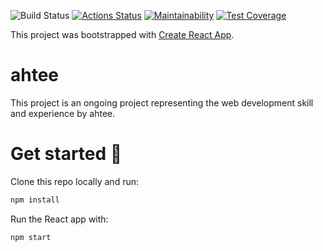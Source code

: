 ![Build Status](https://codebuild.ca-central-1.amazonaws.com/badges?uuid=eyJlbmNyeXB0ZWREYXRhIjoic3phTm5zTWVRN2dyMzZ5MFZmVlViRTg5eGwzL0d4b241Z1BXUFIvNVdub0F5TWpBUTVZbnl2RkZ0a2l6L0JVcTJ5WUNaK2IxeEJFTEcwOEY3WHRNTnk4PSIsIml2UGFyYW1ldGVyU3BlYyI6Ik9EZ290ZFlOVEVLTjZJcXAiLCJtYXRlcmlhbFNldFNlcmlhbCI6MX0%3D&branch=master)
[![Actions Status](https://github.com/ahtee/ahtee/workflows/build/badge.svg)](https://github.com/ahtee/ahtee/actions?query=workflow%3Aactions)
[![Maintainability](https://api.codeclimate.com/v1/badges/3564f85223c53a25d701/maintainability)](https://codeclimate.com/github/ahtee/ahtee/maintainability)
[![Test Coverage](https://api.codeclimate.com/v1/badges/3564f85223c53a25d701/test_coverage)](https://codeclimate.com/github/ahtee/ahtee/test_coverage)

This project was bootstrapped with [Create React App](https://github.com/facebook/create-react-app).

# ahtee

This project is an ongoing project representing the web development skill and experience by ahtee.

# Get started :rocket:

Clone this repo locally and run:

```sh
npm install
```

Run the React app with:

```sh
npm start
```

